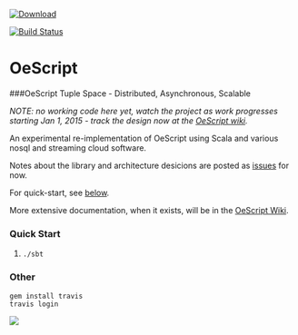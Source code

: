 [ ![Download](https://api.bintray.com/packages/navicore/maven/oescript_core/images/download.svg) ](https://bintray.com/navicore/maven/oescript_core/_latestVersion)

[![Build Status](https://travis-ci.org/navicore/OeScript.svg?branch=master)](https://travis-ci.org/navicore/OeScript)

OeScript
========

[decisions-blog]: https://github.com/navicore/OeScript/labels/blog  "Decisions Blog"
[oescript-wiki]: https://github.com/navicore/oescript/wiki  "OeScript Wiki"

###OeScript Tuple Space - Distributed, Asynchronous, Scalable

_NOTE: no working code here yet, watch the project as work progresses starting Jan 1, 2015 - track the design now at the [OeScript wiki][oescript-wiki]._

An experimental re-implementation of OeScript using Scala and various nosql and streaming cloud software.

Notes about the library and architecture desicions are posted as [issues][decisions-blog] for now.

For quick-start, see [below](#quick-start).

More extensive documentation, when it exists, will be in the [OeScript Wiki][oescript-wiki].

### Quick Start

1. `./sbt`


### Other

```
gem install travis
travis login
```

<a href='https://bintray.com/navicore/maven/oescript-core/view?source=watch' alt='Get automatic notifications about new "oescript-core" versions'><img src='https://www.bintray.com/docs/images/bintray_badge_color.png'></a>

